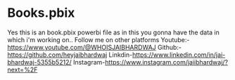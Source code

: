 # Books.pbix
Yes this is an book.pbix powerbi file as in this you gonna have the data in which i'm working on..
Follow me on other platforms
Youtube:-https://www.youtube.com/@WHOISJAIBHARDWAJ
Github:-https://github.com/heyjaibhardwaj
Linkdin-https://www.linkedin.com/in/jai-bhardwaj-5355b5212/
Instagram-https://www.instagram.com/jaiibhardwaj/?next=%2F
